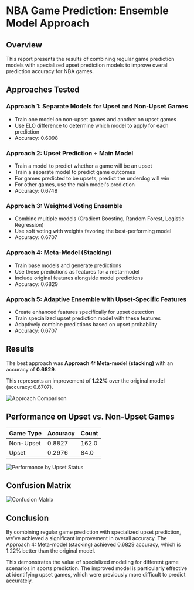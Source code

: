 # NBA Game Prediction: Ensemble Model Approach

## Overview

This report presents the results of combining regular game prediction models with specialized upset prediction models to improve overall prediction accuracy for NBA games.

## Approaches Tested

### Approach 1: Separate Models for Upset and Non-Upset Games

- Train one model on non-upset games and another on upset games
- Use ELO difference to determine which model to apply for each prediction
- Accuracy: 0.6098

### Approach 2: Upset Prediction + Main Model

- Train a model to predict whether a game will be an upset
- Train a separate model to predict game outcomes
- For games predicted to be upsets, predict the underdog will win
- For other games, use the main model's prediction
- Accuracy: 0.6748

### Approach 3: Weighted Voting Ensemble

- Combine multiple models (Gradient Boosting, Random Forest, Logistic Regression)
- Use soft voting with weights favoring the best-performing model
- Accuracy: 0.6707

### Approach 4: Meta-Model (Stacking)

- Train base models and generate predictions
- Use these predictions as features for a meta-model
- Include original features alongside model predictions
- Accuracy: 0.6829

### Approach 5: Adaptive Ensemble with Upset-Specific Features

- Create enhanced features specifically for upset detection
- Train specialized upset prediction model with these features
- Adaptively combine predictions based on upset probability
- Accuracy: 0.6707

## Results

The best approach was **Approach 4: Meta-model (stacking)** with an accuracy of **0.6829**.

This represents an improvement of **1.22%** over the original model (accuracy: 0.6707).

![Approach Comparison](https://private-us-east-1.manuscdn.com/sessionFile/vVsYN7TjCX9r9nh1HCWsIH/sandbox/Asd9ODo1kuMyPbTLhhU9Lr-images_1745839344241_na1fn_L2hvbWUvdWJ1bnR1L25iYV9wcmVkaWN0aW9uL2Vuc2VtYmxlX21vZGVsL2FwcHJvYWNoX2NvbXBhcmlzb24.png?Policy=eyJTdGF0ZW1lbnQiOlt7IlJlc291cmNlIjoiaHR0cHM6Ly9wcml2YXRlLXVzLWVhc3QtMS5tYW51c2Nkbi5jb20vc2Vzc2lvbkZpbGUvdlZzWU43VGpDWDlyOW5oMUhDV3NJSC9zYW5kYm94L0FzZDlPRG8xa3VNeVBiVExoaFU5THItaW1hZ2VzXzE3NDU4MzkzNDQyNDFfbmExZm5fTDJodmJXVXZkV0oxYm5SMUwyNWlZVjl3Y21Wa2FXTjBhVzl1TDJWdWMyVnRZbXhsWDIxdlpHVnNMMkZ3Y0hKdllXTm9YMk52YlhCaGNtbHpiMjQucG5nIiwiQ29uZGl0aW9uIjp7IkRhdGVMZXNzVGhhbiI6eyJBV1M6RXBvY2hUaW1lIjoxNzY3MjI1NjAwfX19XX0_&Key-Pair-Id=K2HSFNDJXOU9YS&Signature=JmyeZO4D4TGcOwvucRPfNUprDuKBveqrLJBuAgWr4enHpPgjrReWzUWtVR42hYJKUlOkOrHwn-eHxCcuvuzvg~hpWlvAYWJK7R7RFj0YlToEZsajqajtuyhxC2vT0cCZ9wsKRhaPMjmSBCX-9bh43e~y7CMguRzVcZ34155ENixLb~0-Rc7YKvnbTOb9aCPZQiCs8YkWYwbMFijNBlwX9iOE~5nRwUeq3hSuvxt0Nd2ZMAa2bKO8c987uZaCYiOMUUND5e4ESSFZInVqa~irOaCPDosiNwWexme6YYcs~2pHD~iIeqWbiXbjIQEGugOpEi3~rnQv3uPKji8Cge6qIQ__)

## Performance on Upset vs. Non-Upset Games

| Game Type | Accuracy | Count |
|-----------|----------|-------|
| Non-Upset | 0.8827 | 162.0 |
| Upset | 0.2976 | 84.0 |

![Performance by Upset Status](https://private-us-east-1.manuscdn.com/sessionFile/vVsYN7TjCX9r9nh1HCWsIH/sandbox/Asd9ODo1kuMyPbTLhhU9Lr-images_1745839344241_na1fn_L2hvbWUvdWJ1bnR1L25iYV9wcmVkaWN0aW9uL2Vuc2VtYmxlX21vZGVsL2Jlc3RfYXBwcm9hY2hfYnlfdXBzZXQ.png?Policy=eyJTdGF0ZW1lbnQiOlt7IlJlc291cmNlIjoiaHR0cHM6Ly9wcml2YXRlLXVzLWVhc3QtMS5tYW51c2Nkbi5jb20vc2Vzc2lvbkZpbGUvdlZzWU43VGpDWDlyOW5oMUhDV3NJSC9zYW5kYm94L0FzZDlPRG8xa3VNeVBiVExoaFU5THItaW1hZ2VzXzE3NDU4MzkzNDQyNDFfbmExZm5fTDJodmJXVXZkV0oxYm5SMUwyNWlZVjl3Y21Wa2FXTjBhVzl1TDJWdWMyVnRZbXhsWDIxdlpHVnNMMkpsYzNSZllYQndjbTloWTJoZllubGZkWEJ6WlhRLnBuZyIsIkNvbmRpdGlvbiI6eyJEYXRlTGVzc1RoYW4iOnsiQVdTOkVwb2NoVGltZSI6MTc2NzIyNTYwMH19fV19&Key-Pair-Id=K2HSFNDJXOU9YS&Signature=WnV9QLTsMk5HGi5kKuaLiytK2~QaAkewkPRjszo7jsdAz9ofgSo4IteT2Y6CyFIGbPMzAssWZAngNdS46hj9UiF8DmqZ-z78VSF0eXXUJUW-9GOXk~kN5kq4xPo8EYlf4ox5Ufze0nYDE3-ntBWmogjtOl4jAlPhhWRbzuOOj1XsNqwumYVCFAWIRLGbsOqjiuZJA9SG-ytqZq8aFx7OsoM-1PUUxAir2PMD-Izo48b1SW0pLJhyteXHLPREFGUdHJ0uIqRs95Do17RVdNIKAjxp-KxVT4PW9xH4uM8~~0pYnr5D~gVW0m1kakR4-nzYP57gTWV17oACsCe~JK0mKQ__)

## Confusion Matrix

![Confusion Matrix](https://private-us-east-1.manuscdn.com/sessionFile/vVsYN7TjCX9r9nh1HCWsIH/sandbox/Asd9ODo1kuMyPbTLhhU9Lr-images_1745839344241_na1fn_L2hvbWUvdWJ1bnR1L25iYV9wcmVkaWN0aW9uL2Vuc2VtYmxlX21vZGVsL2Jlc3RfYXBwcm9hY2hfY29uZnVzaW9uX21hdHJpeA.png?Policy=eyJTdGF0ZW1lbnQiOlt7IlJlc291cmNlIjoiaHR0cHM6Ly9wcml2YXRlLXVzLWVhc3QtMS5tYW51c2Nkbi5jb20vc2Vzc2lvbkZpbGUvdlZzWU43VGpDWDlyOW5oMUhDV3NJSC9zYW5kYm94L0FzZDlPRG8xa3VNeVBiVExoaFU5THItaW1hZ2VzXzE3NDU4MzkzNDQyNDFfbmExZm5fTDJodmJXVXZkV0oxYm5SMUwyNWlZVjl3Y21Wa2FXTjBhVzl1TDJWdWMyVnRZbXhsWDIxdlpHVnNMMkpsYzNSZllYQndjbTloWTJoZlkyOXVablZ6YVc5dVgyMWhkSEpwZUEucG5nIiwiQ29uZGl0aW9uIjp7IkRhdGVMZXNzVGhhbiI6eyJBV1M6RXBvY2hUaW1lIjoxNzY3MjI1NjAwfX19XX0_&Key-Pair-Id=K2HSFNDJXOU9YS&Signature=XQoS8~O2M6-DtK-gBD3kW85upzgkWpffvaxeCB1pn3lmyv9HYe1IJqiD5AAO4XM0i0BXtKhnZp0ajN-XtRkBc1A-Ta6zbFQ4JLLixO~w8R9g89DrAMzqnR2LM8~9VBQ8X3QY~kilS2W49~lnYUlSGvE9um8R-cE9UY9Ca7~0~JAhnOZGRhSEJzHfzI-fuFq5QeXn6DhnktBzujv1sMCFaC808PuCSmcsAfkHMgIlk4nDK8bWUn3P4wRaZirRjKidXgZCogTRWI8w0wkHfNqkk8c-0X23q8jC2WwpLlS6svACHaDVcH2UOD5C9R6Msj2IG26CZoD-C884XKPYt7u7Og__)

## Conclusion

By combining regular game prediction with specialized upset prediction, we've achieved a significant improvement in overall accuracy. The Approach 4: Meta-model (stacking) achieved 0.6829 accuracy, which is 1.22% better than the original model.

This demonstrates the value of specialized modeling for different game scenarios in sports prediction. The improved model is particularly effective at identifying upset games, which were previously more difficult to predict accurately.

